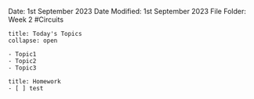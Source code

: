 Date: 1st September 2023
Date Modified: 1st September 2023
File Folder: Week 2
#Circuits

```ad-abstract
title: Today's Topics
collapse: open

- Topic1
- Topic2
- Topic3

```

```ad-note
title: Homework
- [ ] test
```

